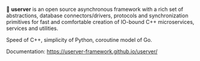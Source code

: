 🐙 **userver** is an open source asynchronous framework with a rich set of abstractions,
database connectors/drivers, protocols and synchronization primitives for fast and
comfortable creation of IO-bound C++ microservices, services and utilities.

Speed of C++, simplicity of Python, coroutine model of Go.

Documentation: https://userver-framework.github.io/userver/
